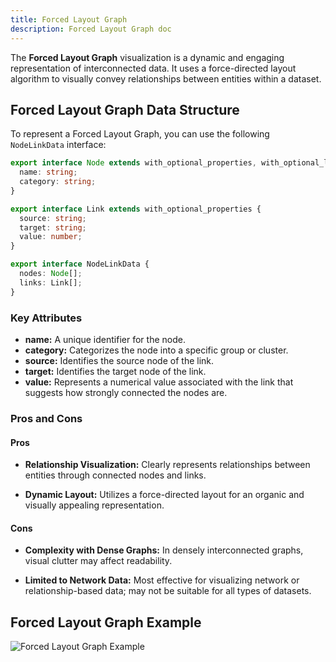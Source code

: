 ```yaml
---
title: Forced Layout Graph
description: Forced Layout Graph doc
---
```


The **Forced Layout Graph** visualization is a dynamic and engaging representation of interconnected data. It uses a force-directed layout algorithm to visually convey relationships between entities within a dataset.

## Forced Layout Graph Data Structure

To represent a Forced Layout Graph, you can use the following `NodeLinkData` interface:

```typescript
export interface Node extends with_optional_properties, with_optional_labels {
  name: string;
  category: string;
}

export interface Link extends with_optional_properties {
  source: string;
  target: string;
  value: number;
}

export interface NodeLinkData {
  nodes: Node[];
  links: Link[];
}
```
### Key Attributes

- **name:** A unique identifier for the node.
- **category:** Categorizes the node into a specific group or cluster.
- **source:** Identifies the source node of the link.
- **target:** Identifies the target node of the link.
- **value:** Represents a numerical value associated with the link that suggests how strongly connected the nodes are.

### Pros and Cons

#### Pros
- **Relationship Visualization:** Clearly represents relationships between entities through connected nodes and links.

- **Dynamic Layout:** Utilizes a force-directed layout for an organic and visually appealing representation.

#### Cons
- **Complexity with Dense Graphs:** In densely interconnected graphs, visual clutter may affect readability.

- **Limited to Network Data:** Most effective for visualizing network or relationship-based data; may not be suitable for all types of datasets.

## Forced Layout Graph Example

![Forced Layout Graph Example](/IllustryDocs/forced-layout-graph.gif)